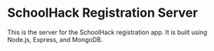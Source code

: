 # SchoolHack Registration Server

This is the server for the SchoolHack registration app. It is built using Node.js, Express, and MongoDB.
